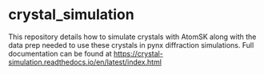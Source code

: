 # crystal_simulation
This repository details how to simulate crystals with AtomSK along with the data prep needed to use these crystals in pynx diffraction simulations. Full documentation can be found at https://crystal-simulation.readthedocs.io/en/latest/index.html

